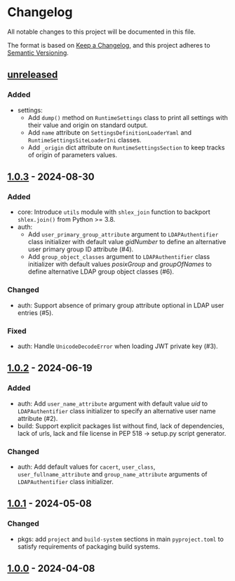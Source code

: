 # Changelog

All notable changes to this project will be documented in this file.

The format is based on [Keep a Changelog](https://keepachangelog.com/en/1.0.0/),
and this project adheres to
[Semantic Versioning](https://semver.org/spec/v2.0.0.html).

## [unreleased]

### Added
- settings:
  - Add `dump()` method on `RuntimeSettings` class to print all settings with
    their value and origin on standard output.
  - Add `name` attribute on `SettingsDefinitionLoaderYaml` and
    `RuntimeSettingsSiteLoaderIni` classes.
  - Add `_origin` dict attribute on `RuntimeSettingsSection` to keep tracks of
    origin of parameters values.

## [1.0.3] - 2024-08-30

### Added
- core: Introduce `utils` module with `shlex_join` function to backport
  `shlex.join()` from Python >= 3.8.
- auth:
  - Add `user_primary_group_attribute` argument to `LDAPAuthentifier` class
    initializer with default value _gidNumber_ to define an alternative
    user primary group ID attribute (#4).
  - Add `group_object_classes` argument to `LDAPAuthentifier` class
    initializer with default values _posixGroup_ and _groupOfNames_ to define
    alternative LDAP group object classes (#6).

### Changed
- auth: Support absence of primary group attribute optional in LDAP user
  entries (#5).

### Fixed
- auth: Handle `UnicodeDecodeError` when loading JWT private key (#3).

## [1.0.2] - 2024-06-19

### Added
- auth: Add `user_name_attribute` argument with default value _uid_ to
  `LDAPAuthentifier` class initializer to specify an alternative user name
  attribute (#2).
- build: Support explicit packages list without find, lack of dependencies, lack
  of urls, lack and file license in PEP 518 → setup.py script generator.

### Changed
- auth: Add default values for `cacert`, `user_class`, `user_fullname_attribute`
  and `group_name_attribute` arguments of `LDAPAuthentifier` class initializer.

## [1.0.1] - 2024-05-08

### Changed
- pkgs: add `project` and `build-system` sections in main `pyproject.toml` to
  satisfy requirements of packaging build systems.

## [1.0.0] - 2024-04-08

[unreleased]: https://github.com/rackslab/RFL/compare/v1.0.3...HEAD
[1.0.3]: https://github.com/rackslab/RFL/releases/tag/v1.0.3
[1.0.2]: https://github.com/rackslab/RFL/releases/tag/v1.0.2
[1.0.1]: https://github.com/rackslab/RFL/releases/tag/v1.0.1
[1.0.0]: https://github.com/rackslab/RFL/releases/tag/v1.0.0

